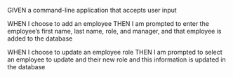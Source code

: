 GIVEN a command-line application that accepts user input

<!-- WHEN I start the application
THEN I am presented with the following options: view all departments, view all roles, view all employees, add a department, add a role, add an employee, and update an employee role -->

<!-- WHEN I choose to view all departments
THEN I am presented with a formatted table showing department names and department ids -->

<!-- WHEN I choose to view all roles
THEN I am presented with the job title, role id, the department that role belongs to, and the salary for that role -->

<!-- WHEN I choose to view all employees
THEN I am presented with a formatted table showing employee data, including _employee ids, first names, last names, job titles, departments, salaries, and managers that the employees report to_ -->

<!-- WHEN I choose to add a department
THEN I am prompted to enter the name of the department and that department is added to the database -->

<!-- WHEN I choose to add a role
THEN I am prompted to enter the name, salary, and department for the role and that role is added to the database -->

WHEN I choose to add an employee
THEN I am prompted to enter the employee’s first name, last name, role, and manager, and that employee is added to the database

WHEN I choose to update an employee role
THEN I am prompted to select an employee to update and their new role and this information is updated in the database
